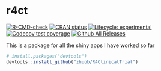 # r4ct

[![R-CMD-check](https://github.com/zhuob/R4ClinicalTrial/actions/workflows/R-CMD-check.yaml/badge.svg)](https://github.com/zhuob/R4ClinicalTrial/actions/workflows/R-CMD-check.yaml)
[![CRAN status](https://www.r-pkg.org/badges/version/r4ct)](https://CRAN.R-project.org/package=r4ct)
[![Lifecycle: experimental](https://img.shields.io/badge/lifecycle-experimental-orange.svg)](https://lifecycle.r-lib.org/articles/stages.html#experimental) 
[![Codecov test coverage](https://codecov.io/gh/zhuob/R4ClinicalTrial/branch/master/graph/badge.svg)](https://app.codecov.io/gh/zhuob/R4ClinicalTrial?branch=master)
[![Github All Releases](https://img.shields.io/github/downloads/zhuob/R4ClinicalTrial/total.svg)]()


This is a package for all the shiny apps I have worked so far

``` r
# install.packages("devtools")
devtools::install_github("zhuob/R4ClinicalTrial")
```
